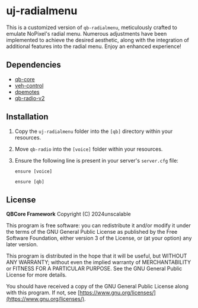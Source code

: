 # uj-radialmenu

This is a customized version of `qb-radialmenu`, meticulously crafted to emulate NoPixel's radial menu. Numerous adjustments have been implemented to achieve the desired aesthetic, along with the integration of additional features into the radial menu. Enjoy an enhanced experience!

## Dependencies

- [qb-core](https://github.com/qbcore-framework/qb-core)
- [veh-control](https://github.com/vipexv/v-vehControl)
- [dpemotes](https://github.com/andristum/dpemotes)
- [qb-radio-v2](https://github.com/trclassic92/qb-radio-v2)

## Installation

1. Copy the `uj-radialmenu` folder into the `[qb]` directory within your resources.

2. Move `qb-radio` into the `[voice]` folder within your resources.

3. Ensure the following line is present in your server's `server.cfg` file:

    ```plaintext
    ensure [voice]
    ```
     ```plaintext
    ensure [qb]
    ```


## License

**QBCore Framework**
Copyright (C) 2024unscalable

This program is free software: you can redistribute it and/or modify it under the terms of the GNU General Public License as published by the Free Software Foundation, either version 3 of the License, or (at your option) any later version.

This program is distributed in the hope that it will be useful, but WITHOUT ANY WARRANTY; without even the implied warranty of MERCHANTABILITY or FITNESS FOR A PARTICULAR PURPOSE. See the GNU General Public License for more details.

You should have received a copy of the GNU General Public License along with this program. If not, see [https://www.gnu.org/licenses/](https://www.gnu.org/licenses/).
